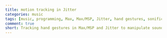 ```yaml
---
title: motion tracking in Jitter
categories: music
tags: [music, programming, Max, Max/MSP, Jitter, hand gestures, sonification, camera]
comment: true
short: Tracking hand gestures in Max/MSP and Jitter to manipulate sound with web camera.
---
```

<br>
<div class="wistia_responsive_padding" style="padding:62.5% 0 0 0;position:relative;"><div class="wistia_responsive_wrapper" style="height:100%;left:0;position:absolute;top:0;width:100%;">
<div id="wistia_epeajsy13h" class="wistia_embed" style="width:100%px;height:100%px;">&nbsp;</div>
</div></div>
<script charset="ISO-8859-1" src="//fast.wistia.com/assets/external/E-v1.js"></script>
<script>
wistiaEmbed = Wistia.embed("epeajsy13h", {
  videoFoam: true
});
</script>
